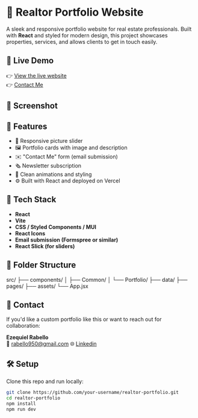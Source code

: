 # 🏡 Realtor Portfolio Website

A sleek and responsive portfolio website for real estate professionals. Built with **React** and styled for modern design, this project showcases properties, services, and allows clients to get in touch easily.

## 🚀 Live Demo

👉 [View the live website](https://arealtor.vercel.app)  
👉 [Contact Me](#contact)

## 📸 Screenshot


## 📸 Features

- 🔄 Responsive picture slider
- 🖼️ Portfolio cards with image and description
- ✉️ "Contact Me" form (email submission)
- 🗞️ Newsletter subscription
- 🎨 Clean animations and styling
- ⚙️ Built with React and deployed on Vercel

## 📂 Tech Stack

- **React**
- **Vite**
- **CSS / Styled Components / MUI**
- **React Icons**
- **Email submission (Formspree or similar)**
- **React Slick (for sliders)**

## 🧱 Folder Structure
src/
├── components/
│ ├── Common/
│ └── Portfolio/
├── data/
├── pages/
├── assets/
└── App.jsx

## 📧 Contact

If you'd like a custom portfolio like this or want to reach out for collaboration:

**Ezequiel Rabello**  
📧 rabello950@gmail.com
🌐 [Linkedin](https://www.linkedin.com/in/ezequiel-rabello-1587002aa/)

## 🛠️ Setup

Clone this repo and run locally:

```bash
git clone https://github.com/your-username/realtor-portfolio.git
cd realtor-portfolio
npm install
npm run dev
